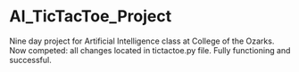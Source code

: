 # AI_TicTacToe_Project
Nine day project for Artificial Intelligence class at College of the Ozarks. Now competed: all changes located in tictactoe.py file. Fully functioning and successful.
